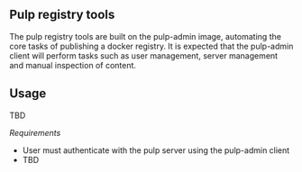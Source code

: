 ## Pulp registry tools

The pulp registry tools are built on the pulp-admin image, automating the core tasks of publishing a docker registry. It is expected that the pulp-admin client will perform tasks such as user management, server management and manual inspection of content.

## Usage

TBD

*Requirements*
* User must authenticate with the pulp server using the pulp-admin client
* TBD
